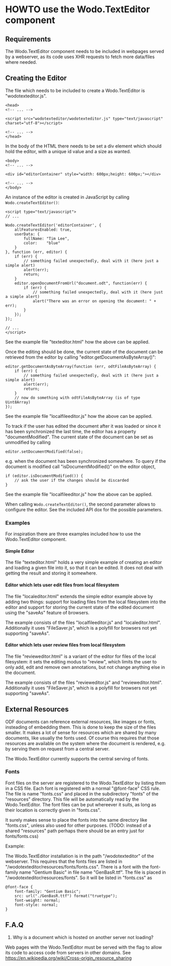 # HOWTO use the Wodo.TextEditor component

## Requirements

The Wodo.TextEditor component needs to be included in webpages served by a webserver, as its code uses XHR requests to fetch more data/files where needed.

## Creating the Editor

The file which needs to be included to create a Wodo.TextEditor is "wodotexteditor.js".

    <head>
    <!-- ... -->

    <script src="wodotexteditor/wodotexteditor.js" type="text/javascript" charset="utf-8"></script>

    <!-- ... -->
    </head>

In the body of the HTML there needs to be set a div element which should hold the editor, with a unique id value and a size as wanted.

    <body>
    <!-- ... -->

    <div id="editorContainer" style="width: 600px;height: 600px;"></div>

    <!-- ... -->
    </body>

An instance of the editor is created in JavaScript by calling `Wodo.createTextEditor()`:

    <script type="text/javascript">
    // ...

    Wodo.createTextEditor('editorContainer', {
        allFeaturesEnabled: true,
        userData: {
            fullName: "Tim Lee",
            color:    "blue"
        }
    }, function (err, editor) {
        if (err) {
            // something failed unexpectedly, deal with it (here just a simple alert)
            alert(err);
            return;
        }
        editor.openDocumentFromUrl("document.odt", function(err) {
            if (err) {
                // something failed unexpectedly, deal with it (here just a simple alert)
                alert("There was an error on opening the document: " + err);
            }
        });
    });

    // ...
    </script>

See the example file "texteditor.html" how the above can be applied.

Once the editing should be done, the current state of the document can be retrieved from the editor by calling "editor.getDocumentAsByteArray()":

    editor.getDocumentAsByteArray(function (err, odtFileAsByteArray) {
        if (err) {
            // something failed unexpectedly, deal with it (here just a simple alert)
            alert(err);
            return;
        }
        // now do something with odtFileAsByteArray (is of type Uint8Array)
    });

See the example file "localfileeditor.js" how the above can be applied.

To track if the user has edited the document after it was loaded or since it has been synchronized the last time, the editor has a property "documentModified".
The current state of the document can be set as unmodified by calling

    editor.setDocumentModified(false);

e.g. when the document has been synchronized somewhere. To query if the document is modified call "isDocumentModified()" on the editor object,

    if (editor.isDocumentModified()) {
        // ask the user if the changes should be discarded
    }

See the example file "localfileeditor.js" how the above can be applied.

When calling `Wodo.createTextEditor()`, the second parameter allows to configure the editor. See the included API dox for the possible parameters.


### Examples

For inspiration there are three examples included how to use the Wodo.TextEditor component.

#### Simple Editor

The file "texteditor.html" holds a very simple example of creating an editor and loading a given file into it, so that it can be edited.
It does not deal with getting the result and storing it somewhere.

#### Editor which lets user edit files from local filesystem

The file "localeditor.html" extends the simple editor example above by adding two things:
support for loading files from the local filesystem into the editor and support for storing the current state of the edited document using the "saveAs" feature of browsers.

The example consists of the files "localfileeditor.js" and "localeditor.html". Additionally it uses "FileSaver.js", which is a polyfill for browsers not yet supporting "saveAs".

#### Editor which lets user review files from local filesystem

The file "revieweditor.html" is a variant of the editor for files of the local filesystem:
it sets the editing modus to "review", which limits the user to only add, edit and remove own annotations, but not change anything else in the document.

The example consists of the files "revieweditor.js" and "revieweditor.html". Additionally it uses "FileSaver.js", which is a polyfill for browsers not yet supporting "saveAs".


## External Resources

ODF documents can reference external resources, like images or fonts, insteading of embedding them. This is done to keep the size of the files smaller.
It makes a lot of sense for resources which are shared by many documents, like usually the fonts used. Of course this requires that those resources are
available on the system where the document is rendered, e.g. by serving them on request from a central server.

The Wodo.TextEditor currently supports the central serving of fonts.

### Fonts

Font files on the server are registered to the Wodo.TextEditor by listing them in a CSS file. Each font is registered with a normal "@font-face" CSS rule.
The file is name "fonts.css" and placed in the subdirectory "fonts" of the "resources" directory. 
This file will be automatically read by the Wodo.TextEditor. The font files can be put whereever it suits, as long as their location is correctly given in "fonts.css".

It surely makes sense to place the fonts into the same directory like "fonts.css", unless also used for other purposes.
(TODO: instead of a shared "resources" path perhaps there should be an entry just for fonts/fonts.css)


Example:

The Wodo.TextEditor installation is in the path "/wodotexteditor" of the webserver. This requires that the fonts files are listed in
"/wodotexteditor/resources/fonts/fonts.css".
There is a font with the font-family name "Gentium Basic" in file name "GenBasR.ttf". The file is placed in "/wodotexteditor/resources/fonts".
So it will be listed in "fonts.css" as

    @font-face {
        font-family: "Gentium Basic";
        src: url("./GenBasR.ttf") format("truetype");
        font-weight: normal;
        font-style: normal;
    }


## F.A.Q

1.  Why is a document which is hosted on another server not loading?

 Web pages with the Wodo.TextEditor must be served with the flag to allow its code to access code from servers in other domains. See https://en.wikipedia.org/wiki/Cross-origin_resource_sharing
